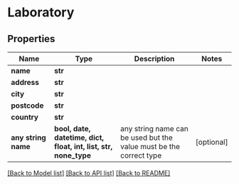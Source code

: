 # Laboratory


## Properties
Name | Type | Description | Notes
------------ | ------------- | ------------- | -------------
**name** | **str** |  | 
**address** | **str** |  | 
**city** | **str** |  | 
**postcode** | **str** |  | 
**country** | **str** |  | 
**any string name** | **bool, date, datetime, dict, float, int, list, str, none_type** | any string name can be used but the value must be the correct type | [optional]

[[Back to Model list]](../README.md#documentation-for-models) [[Back to API list]](../README.md#documentation-for-api-endpoints) [[Back to README]](../README.md)



